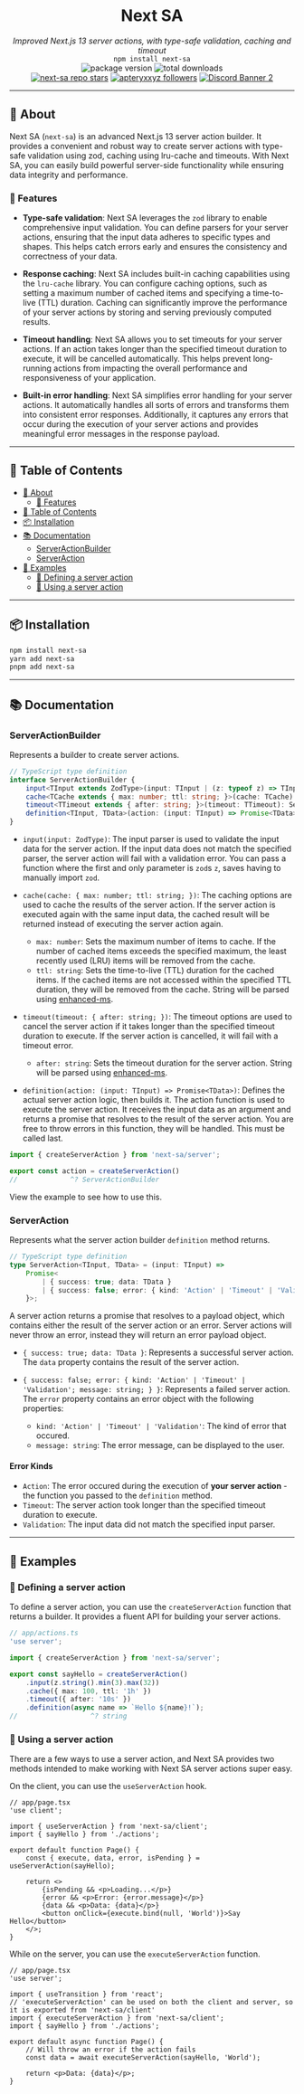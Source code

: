 <div align="center">
    <h1><strong>Next SA</strong></h1>
    <i>Improved Next.js 13 server actions, with type-safe validation, caching and timeout</i><br>
    <code>npm install next-sa</code>
</div>

<div align="center">
    <img alt="package version" src="https://img.shields.io/npm/v/next-sa?label=version">
    <img alt="total downloads" src="https://img.shields.io/npm/dt/next-sa">
    <br>
    <a href="https://github.com/apteryxxyz/next-sa"><img alt="next-sa repo stars" src="https://img.shields.io/github/stars/apteryxxyz/next-sa?style=social"></a>
    <a href="https://github.com/apteryxxyz"><img alt="apteryxxyz followers" src="https://img.shields.io/github/followers/apteryxxyz?style=social"></a>
    <a href="https://discord.gg/vZQbMhsaKY"><img src="https://discordapp.com/api/guilds/829836158007115806/widget.png?style=shield" alt="Discord Banner 2"/></a>
</div>

---

## 🤔 About

Next SA (`next-sa`) is an advanced Next.js 13 server action builder. It provides a convenient and robust way to create server actions with type-safe validation using zod, caching using lru-cache and timeouts. With Next SA, you can easily build powerful server-side functionality while ensuring data integrity and performance.

### 🚀 Features

 - **Type-safe validation**: Next SA leverages the `zod` library to enable comprehensive input validation. You can define parsers for your server actions, ensuring that the input data adheres to specific types and shapes. This helps catch errors early and ensures the consistency and correctness of your data.

 - **Response caching**: Next SA includes built-in caching capabilities using the `lru-cache` library. You can configure caching options, such as setting a maximum number of cached items and specifying a time-to-live (TTL) duration. Caching can significantly improve the performance of your server actions by storing and serving previously computed results.

 - **Timeout handling**: Next SA allows you to set timeouts for your server actions. If an action takes longer than the specified timeout duration to execute, it will be cancelled automatically. This helps prevent long-running actions from impacting the overall performance and responsiveness of your application.

 - **Built-in error handling**: Next SA simplifies error handling for your server actions. It automatically handles all sorts of errors and transforms them into consistent error responses. Additionally, it captures any errors that occur during the execution of your server actions and provides meaningful error messages in the response payload.

---

## 🏓 Table of Contents

 - [🤔 About](#-about)
    - [🚀 Features](#-features)
 - [🏓 Table of Contents](#-table-of-contents)
 - [📦 Installation](#-installation)
 - [📚 Documentation](#-documentation)
    - [ServerActionBuilder](#serveractionbuilder)
    - [ServerAction](#serveraction)
 - [📖 Examples](#-examples)
    - [📝 Defining a server action](#-defining-a-server-action)
    - [📝 Using a server action](#-using-a-server-action)

---

## 📦 Installation

```bash
npm install next-sa
yarn add next-sa
pnpm add next-sa
```

---

## 📚 Documentation

### ServerActionBuilder

Represents a builder to create server actions.

```ts
// TypeScript type definition
interface ServerActionBuilder {
    input<TInput extends ZodType>(input: TInput | (z: typeof z) => TInput): ServerActionBuilder;
    cache<TCache extends { max: number; ttl: string; }>(cache: TCache): ServerActionBuilder;
    timeout<TTimeout extends { after: string; }>(timeout: TTimeout): ServerActionBuilder;
    definition<TInput, TData>(action: (input: TInput) => Promise<TData>): ServerAction<TInput, TData>;
}
```

 - `input(input: ZodType)`: The input parser is used to validate the input data for the server action. If the input data does not match the specified parser, the server action will fail with a validation error. You can pass a function where the first and only parameter is `zod`s `z`, saves having to manually import `zod`.

 - `cache(cache: { max: number; ttl: string; })`: The caching options are used to cache the results of the server action. If the server action is executed again with the same input data, the cached result will be returned instead of executing the server action again.
    - `max: number`: Sets the maximum number of items to cache. If the number of cached items exceeds the specified maximum, the least recently used (LRU) items will be removed from the cache.
    - `ttl: string`: Sets the time-to-live (TTL) duration for the cached items. If the cached items are not accessed within the specified TTL duration, they will be removed from the cache. String will be parsed using [enhanced-ms](https://npmjs.com/enhanced-ms).

 - `timeout(timeout: { after: string; })`: The timeout options are used to cancel the server action if it takes longer than the specified timeout duration to execute. If the server action is cancelled, it will fail with a timeout error.
    - `after: string`: Sets the timeout duration for the server action. String will be parsed using [enhanced-ms](https://npmjs.com/enhanced-ms).

 - `definition(action: (input: TInput) => Promise<TData>)`: Defines the actual server action logic, then builds it. The action function is used to execute the server action. It receives the input data as an argument and returns a promise that resolves to the result of the server action. You are free to throw errors in this function, they will be handled. This must be called last.

```ts
import { createServerAction } from 'next-sa/server';

export const action = createServerAction()
//             ^? ServerActionBuilder
```

View the example to see how to use this.

### ServerAction

Represents what the server action builder `definition` method returns.

```ts
// TypeScript type definition
type ServerAction<TInput, TData> = (input: TInput) =>
    Promise<
        | { success: true; data: TData }
        | { success: false; error: { kind: 'Action' | 'Timeout' | 'Validation'; message: string; }
    }>;
```

A server action returns a promise that resolves to a payload object, which contains either the result of the server action or an error. Server actions will never throw an error, instead they will return an error payload object.

 - `{ success: true; data: TData }`: Represents a successful server action. The `data` property contains the result of the server action.

 - `{ success: false; error: { kind: 'Action' | 'Timeout' | 'Validation'; message: string; } }`: Represents a failed server action. The `error` property contains an error object with the following properties:
    - `kind: 'Action' | 'Timeout' | 'Validation'`: The kind of error that occured.
    - `message: string`: The error message, can be displayed to the user.

#### Error Kinds

 - `Action`: The error occured during the execution of **your server action** - the function you passed to the `definition` method.
 - `Timeout`: The server action took longer than the specified timeout duration to execute.
 - `Validation`: The input data did not match the specified input parser.

---

## 📖 Examples

### 📝 Defining a server action

To define a server action, you can use the `createServerAction` function that returns a builder. It provides a fluent API for building your server actions.

```ts
// app/actions.ts
'use server';

import { createServerAction } from 'next-sa/server';

export const sayHello = createServerAction()
    .input(z.string().min(3).max(32))
    .cache({ max: 100, ttl: '1h' })
    .timeout({ after: '10s' })
    .definition(async name => `Hello ${name}!`);
//                  ^? string
```

### 📝 Using a server action

There are a few ways to use a server action, and Next SA provides two methods intended to make working with Next SA server actions super easy.

On the client, you can use the `useServerAction` hook.

```tsx
// app/page.tsx
'use client';

import { useServerAction } from 'next-sa/client';
import { sayHello } from './actions';

export default function Page() {
    const { execute, data, error, isPending } = useServerAction(sayHello);

    return <>
        {isPending && <p>Loading...</p>}
        {error && <p>Error: {error.message}</p>}
        {data && <p>Data: {data}</p>}
        <button onClick={execute.bind(null, 'World')}>Say Hello</button>
    </>;
}
```

While on the server, you can use the `executeServerAction` function.

```tsx
// app/page.tsx
'use server';

import { useTransition } from 'react';
// 'executeServerAction' can be used on both the client and server, so it is exported from 'next-sa/client'
import { executeServerAction } from 'next-sa/client';
import { sayHello } from './actions';

export default async function Page() {
    // Will throw an error if the action fails
    const data = await executeServerAction(sayHello, 'World');

    return <p>Data: {data}</p>;
}
```
